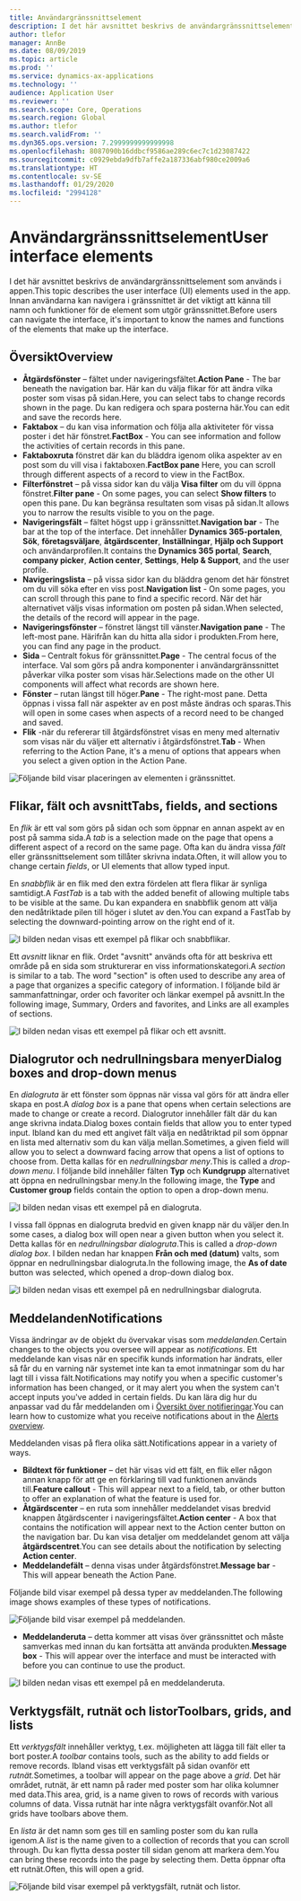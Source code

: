 ```yaml
---
title: Användargränssnittselement
description: I det här avsnittet beskrivs de användargränssnittselement som används i appen.
author: tlefor
manager: AnnBe
ms.date: 08/09/2019
ms.topic: article
ms.prod: ''
ms.service: dynamics-ax-applications
ms.technology: ''
audience: Application User
ms.reviewer: ''
ms.search.scope: Core, Operations
ms.search.region: Global
ms.author: tlefor
ms.search.validFrom: ''
ms.dyn365.ops.version: 7.2999999999999998
ms.openlocfilehash: 8087090b16ddbcf9586ae289c6ec7c1d23087422
ms.sourcegitcommit: c0929ebda9dfb7affe2a187336abf980ce2009a6
ms.translationtype: HT
ms.contentlocale: sv-SE
ms.lasthandoff: 01/29/2020
ms.locfileid: "2994128"
---
```

# <a name="user-interface-elements"></a><span data-ttu-id="4ce8b-103">Användargränssnittselement</span><span class="sxs-lookup"><span data-stu-id="4ce8b-103">User interface elements</span></span>

<span data-ttu-id="4ce8b-104">I det här avsnittet beskrivs de användargränssnittselement som används i appen.</span><span class="sxs-lookup"><span data-stu-id="4ce8b-104">This topic describes the user interface (UI) elements used in the app.</span></span> <span data-ttu-id="4ce8b-105">Innan användarna kan navigera i gränssnittet är det viktigt att känna till namn och funktioner för de element som utgör gränssnittet.</span><span class="sxs-lookup"><span data-stu-id="4ce8b-105">Before users can navigate the interface, it's important to know the names and functions of the elements that make up the interface.</span></span>

## <a name="overview"></a><span data-ttu-id="4ce8b-106">Översikt</span><span class="sxs-lookup"><span data-stu-id="4ce8b-106">Overview</span></span>

- <span data-ttu-id="4ce8b-107">**Åtgärdsfönster** – fältet under navigeringsfältet.</span><span class="sxs-lookup"><span data-stu-id="4ce8b-107">**Action Pane** - The bar beneath the navigation bar.</span></span> <span data-ttu-id="4ce8b-108">Här kan du välja flikar för att ändra vilka poster som visas på sidan.</span><span class="sxs-lookup"><span data-stu-id="4ce8b-108">Here, you can select tabs to change records shown in the page.</span></span> <span data-ttu-id="4ce8b-109">Du kan redigera och spara posterna här.</span><span class="sxs-lookup"><span data-stu-id="4ce8b-109">You can edit and save the records here.</span></span>  
- <span data-ttu-id="4ce8b-110">**Faktabox** – du kan visa information och följa alla aktiviteter för vissa poster i det här fönstret.</span><span class="sxs-lookup"><span data-stu-id="4ce8b-110">**FactBox** - You can see information and follow the activities of certain records in this pane.</span></span>  
- <span data-ttu-id="4ce8b-111">**Faktaboxruta** fönstret där kan du bläddra igenom olika aspekter av en post som du vill visa i faktaboxen.</span><span class="sxs-lookup"><span data-stu-id="4ce8b-111">**FactBox pane** Here, you can scroll through different aspects of a record to view in the FactBox.</span></span>  
- <span data-ttu-id="4ce8b-112">**Filterfönstret** – på vissa sidor kan du välja **Visa filter** om du vill öppna fönstret.</span><span class="sxs-lookup"><span data-stu-id="4ce8b-112">**Filter pane** - On some pages, you can select **Show filters** to open this pane.</span></span> <span data-ttu-id="4ce8b-113">Du kan begränsa resultaten som visas på sidan.</span><span class="sxs-lookup"><span data-stu-id="4ce8b-113">It allows you to narrow the results visible to you on the page.</span></span>  
- <span data-ttu-id="4ce8b-114">**Navigeringsfält** – fältet högst upp i gränssnittet.</span><span class="sxs-lookup"><span data-stu-id="4ce8b-114">**Navigation bar** - The bar at the top of the interface.</span></span> <span data-ttu-id="4ce8b-115">Det innehåller **Dynamics 365-portalen**, **Sök**, **företagsväljare**, **åtgärdscenter**, **Inställningar**, **Hjälp och Support** och användarprofilen.</span><span class="sxs-lookup"><span data-stu-id="4ce8b-115">It contains the **Dynamics 365 portal**, **Search**, **company picker**, **Action center**, **Settings**, **Help & Support**, and the user profile.</span></span>  
- <span data-ttu-id="4ce8b-116">**Navigeringslista** – på vissa sidor kan du bläddra genom det här fönstret om du vill söka efter en viss post.</span><span class="sxs-lookup"><span data-stu-id="4ce8b-116">**Navigation list** - On some pages, you can scroll through this pane to find a specific record.</span></span> <span data-ttu-id="4ce8b-117">När det här alternativet väljs visas information om posten på sidan.</span><span class="sxs-lookup"><span data-stu-id="4ce8b-117">When selected, the details of the record will appear in the page.</span></span>  
- <span data-ttu-id="4ce8b-118">**Navigeringsfönster** – fönstret längst till vänster.</span><span class="sxs-lookup"><span data-stu-id="4ce8b-118">**Navigation pane** - The left-most pane.</span></span> <span data-ttu-id="4ce8b-119">Härifrån kan du hitta alla sidor i produkten.</span><span class="sxs-lookup"><span data-stu-id="4ce8b-119">From here, you can find any page in the product.</span></span>  
- <span data-ttu-id="4ce8b-120">**Sida** – Centralt fokus för gränssnittet.</span><span class="sxs-lookup"><span data-stu-id="4ce8b-120">**Page** - The central focus of the interface.</span></span> <span data-ttu-id="4ce8b-121">Val som görs på andra komponenter i användargränssnittet påverkar vilka poster som visas här.</span><span class="sxs-lookup"><span data-stu-id="4ce8b-121">Selections made on the other UI components will affect what records are shown here.</span></span>  
- <span data-ttu-id="4ce8b-122">**Fönster** – rutan längst till höger.</span><span class="sxs-lookup"><span data-stu-id="4ce8b-122">**Pane** - The right-most pane.</span></span> <span data-ttu-id="4ce8b-123">Detta öppnas i vissa fall när aspekter av en post måste ändras och sparas.</span><span class="sxs-lookup"><span data-stu-id="4ce8b-123">This will open in some cases when aspects of a record need to be changed and saved.</span></span>  
- <span data-ttu-id="4ce8b-124">**Flik** -när du refererar till åtgärdsfönstret visas en meny med alternativ som visas när du väljer ett alternativ i åtgärdsfönstret.</span><span class="sxs-lookup"><span data-stu-id="4ce8b-124">**Tab** - When referring to the Action Pane, it's a menu of options that appears when you select a given option in the Action Pane.</span></span>  

![Följande bild visar placeringen av elementen i gränssnittet.](media/user-interface-01.png)

## <a name="tabs-fields-and-sections"></a><span data-ttu-id="4ce8b-126">Flikar, fält och avsnitt</span><span class="sxs-lookup"><span data-stu-id="4ce8b-126">Tabs, fields, and sections</span></span>

<span data-ttu-id="4ce8b-127">En *flik* är ett val som görs på sidan och som öppnar en annan aspekt av en post på samma sida.</span><span class="sxs-lookup"><span data-stu-id="4ce8b-127">A *tab* is a selection made on the page that opens a different aspect of a record on the same page.</span></span> <span data-ttu-id="4ce8b-128">Ofta kan du ändra vissa *fält* eller gränssnittselement som tillåter skrivna indata.</span><span class="sxs-lookup"><span data-stu-id="4ce8b-128">Often, it will allow you to change certain *fields*, or UI elements that allow typed input.</span></span> 

<span data-ttu-id="4ce8b-129">En *snabbflik* är en flik med den extra fördelen att flera flikar är synliga samtidigt.</span><span class="sxs-lookup"><span data-stu-id="4ce8b-129">A *FastTab* is a tab with the added benefit of allowing multiple tabs to be visible at the same.</span></span> <span data-ttu-id="4ce8b-130">Du kan expandera en snabbflik genom att välja den nedåtriktade pilen till höger i slutet av den.</span><span class="sxs-lookup"><span data-stu-id="4ce8b-130">You can expand a FastTab by selecting the downward-pointing arrow on the right end of it.</span></span>

![I bilden nedan visas ett exempel på flikar och snabbflikar.](media/user-interface-02.png)

<span data-ttu-id="4ce8b-132">Ett *avsnitt* liknar en flik. Ordet "avsnitt" används ofta för att beskriva ett område på en sida som strukturerar en viss informationskategori.</span><span class="sxs-lookup"><span data-stu-id="4ce8b-132">A *section* is similar to a tab. The word "section" is often used to describe any area of a page that organizes a specific category of information.</span></span> <span data-ttu-id="4ce8b-133">I följande bild är sammanfattningar, order och favoriter och länkar exempel på avsnitt.</span><span class="sxs-lookup"><span data-stu-id="4ce8b-133">In the following image, Summary, Orders and favorites, and Links are all examples of sections.</span></span>

![I bilden nedan visas ett exempel på flikar och ett avsnitt.](media/user-interface-03.png)

## <a name="dialog-boxes-and-drop-down-menus"></a><span data-ttu-id="4ce8b-135">Dialogrutor och nedrullningsbara menyer</span><span class="sxs-lookup"><span data-stu-id="4ce8b-135">Dialog boxes and drop-down menus</span></span>

<span data-ttu-id="4ce8b-136">En *dialogruta* är ett fönster som öppnas när vissa val görs för att ändra eller skapa en post.</span><span class="sxs-lookup"><span data-stu-id="4ce8b-136">A *dialog box* is a pane that opens when certain selections are made to change or create a record.</span></span> <span data-ttu-id="4ce8b-137">Dialogrutor innehåller fält där du kan ange skrivna indata.</span><span class="sxs-lookup"><span data-stu-id="4ce8b-137">Dialog boxes contain fields that allow you to enter typed input.</span></span> <span data-ttu-id="4ce8b-138">Ibland kan du med ett angivet fält välja en nedåtriktad pil som öppnar en lista med alternativ som du kan välja mellan.</span><span class="sxs-lookup"><span data-stu-id="4ce8b-138">Sometimes, a given field will allow you to select a downward facing arrow that opens a list of options to choose from.</span></span> <span data-ttu-id="4ce8b-139">Detta kallas för en *nedrullningsbar meny*.</span><span class="sxs-lookup"><span data-stu-id="4ce8b-139">This is called a *drop-down menu*.</span></span> <span data-ttu-id="4ce8b-140">I följande bild innehåller fälten **Typ** och **Kundgrupp** alternativet att öppna en nedrullningsbar meny.</span><span class="sxs-lookup"><span data-stu-id="4ce8b-140">In the following image, the **Type** and **Customer group** fields contain the option to open a drop-down menu.</span></span>

![I bilden nedan visas ett exempel på en dialogruta.](media/user-interface-04.png)

<span data-ttu-id="4ce8b-142">I vissa fall öppnas en dialogruta bredvid en given knapp när du väljer den.</span><span class="sxs-lookup"><span data-stu-id="4ce8b-142">In some cases, a dialog box will open near a given button when you select it.</span></span> <span data-ttu-id="4ce8b-143">Detta kallas för en *nedrullningsbar dialogruta*.</span><span class="sxs-lookup"><span data-stu-id="4ce8b-143">This is called a *drop-down dialog box*.</span></span> <span data-ttu-id="4ce8b-144">I bilden nedan har knappen **Från och med (datum)** valts, som öppnar en nedrullningsbar dialogruta.</span><span class="sxs-lookup"><span data-stu-id="4ce8b-144">In the following image, the **As of date** button was selected, which opened a drop-down dialog box.</span></span>

![I bilden nedan visas ett exempel på en nedrullningsbar dialogruta.](media/user-interface-05.png)

## <a name="notifications"></a><span data-ttu-id="4ce8b-146">Meddelanden</span><span class="sxs-lookup"><span data-stu-id="4ce8b-146">Notifications</span></span>

<span data-ttu-id="4ce8b-147">Vissa ändringar av de objekt du övervakar visas som *meddelanden.*</span><span class="sxs-lookup"><span data-stu-id="4ce8b-147">Certain changes to the objects you oversee will appear as *notifications*.</span></span> <span data-ttu-id="4ce8b-148">Ett meddelande kan visas när en specifik kunds information har ändrats, eller så får du en varning när systemet inte kan ta emot inmatningar som du har lagt till i vissa fält.</span><span class="sxs-lookup"><span data-stu-id="4ce8b-148">Notifications may notify you when a specific customer's information has been changed, or it may alert you when the system can't accept inputs you've added in certain fields.</span></span> <span data-ttu-id="4ce8b-149">Du kan lära dig hur du anpassar vad du får meddelanden om i [Översikt över notifieringar](../get-started/alerts-overview.md).</span><span class="sxs-lookup"><span data-stu-id="4ce8b-149">You can learn how to customize what you receive notifications about in the [Alerts overview](../get-started/alerts-overview.md).</span></span>

<span data-ttu-id="4ce8b-150">Meddelanden visas på flera olika sätt.</span><span class="sxs-lookup"><span data-stu-id="4ce8b-150">Notifications appear in a variety of ways.</span></span>
- <span data-ttu-id="4ce8b-151">**Bildtext för funktioner** – det här visas vid ett fält, en flik eller någon annan knapp för att ge en förklaring till vad funktionen används till.</span><span class="sxs-lookup"><span data-stu-id="4ce8b-151">**Feature callout** - This will appear next to a field, tab, or other button to offer an explanation of what the feature is used for.</span></span> 
- <span data-ttu-id="4ce8b-152">**Åtgärdscenter** – en ruta som innehåller meddelandet visas bredvid knappen åtgärdscenter i navigeringsfältet.</span><span class="sxs-lookup"><span data-stu-id="4ce8b-152">**Action center** - A box that contains the notification will appear next to the Action center button on the navigation bar.</span></span> <span data-ttu-id="4ce8b-153">Du kan visa detaljer om meddelandet genom att välja **åtgärdscentret**.</span><span class="sxs-lookup"><span data-stu-id="4ce8b-153">You can see details about the notification by selecting **Action center**.</span></span>  
- <span data-ttu-id="4ce8b-154">**Meddelandefält** – denna visas under åtgärdsfönstret.</span><span class="sxs-lookup"><span data-stu-id="4ce8b-154">**Message bar** - This will appear beneath the Action Pane.</span></span>  

<span data-ttu-id="4ce8b-155">Följande bild visar exempel på dessa typer av meddelanden.</span><span class="sxs-lookup"><span data-stu-id="4ce8b-155">The following image shows examples of these types of notifications.</span></span>

![Följande bild visar exempel på meddelanden.](media/user-interface-06.png)

- <span data-ttu-id="4ce8b-157">**Meddelanderuta** – detta kommer att visas över gränssnittet och måste samverkas med innan du kan fortsätta att använda produkten.</span><span class="sxs-lookup"><span data-stu-id="4ce8b-157">**Message box** - This will appear over the interface and must be interacted with before you can continue to use the product.</span></span>  

![I bilden nedan visas ett exempel på en meddelanderuta.](media/user-interface-07.png)

## <a name="toolbars-grids-and-lists"></a><span data-ttu-id="4ce8b-159">Verktygsfält, rutnät och listor</span><span class="sxs-lookup"><span data-stu-id="4ce8b-159">Toolbars, grids, and lists</span></span>

<span data-ttu-id="4ce8b-160">Ett *verktygsfält* innehåller verktyg, t.ex. möjligheten att lägga till fält eller ta bort poster.</span><span class="sxs-lookup"><span data-stu-id="4ce8b-160">A *toolbar* contains tools, such as the ability to add fields or remove records.</span></span> <span data-ttu-id="4ce8b-161">Ibland visas ett verktygsfält på sidan ovanför ett *rutnät.*</span><span class="sxs-lookup"><span data-stu-id="4ce8b-161">Sometimes, a toolbar will appear on the page above a *grid*.</span></span> <span data-ttu-id="4ce8b-162">Det här området, rutnät, är ett namn på rader med poster som har olika kolumner med data.</span><span class="sxs-lookup"><span data-stu-id="4ce8b-162">This area, grid, is a name given to rows of records with various columns of data.</span></span> <span data-ttu-id="4ce8b-163">Vissa rutnät har inte några verktygsfält ovanför.</span><span class="sxs-lookup"><span data-stu-id="4ce8b-163">Not all grids have toolbars above them.</span></span>

<span data-ttu-id="4ce8b-164">En *lista* är det namn som ges till en samling poster som du kan rulla igenom.</span><span class="sxs-lookup"><span data-stu-id="4ce8b-164">A *list* is the name given to a collection of records that you can scroll through.</span></span> <span data-ttu-id="4ce8b-165">Du kan flytta dessa poster till sidan genom att markera dem.</span><span class="sxs-lookup"><span data-stu-id="4ce8b-165">You can bring these records into the page by selecting them.</span></span> <span data-ttu-id="4ce8b-166">Detta öppnar ofta ett rutnät.</span><span class="sxs-lookup"><span data-stu-id="4ce8b-166">Often, this will open a grid.</span></span>

![Följande bild visar exempel på verktygsfält, rutnät och listor.](media/user-interface-08.png)
